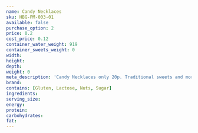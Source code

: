 ```yaml
---
name: Candy Necklaces
sku: HBG-PM-003-01
available: false
purchase_option: 2
price: 0.2
cost_price: 0.12
container_water_weight: 919
container_sweets_weight: 0
width: 
height: 
depth: 
weight: 0
meta_description: 'Candy Necklaces only 20p. Traditional sweets and more at Humbugs Confectionery Store. Specialists in satisfying your sweet tooth!'
brand: 
contains: [Gluten, Lactose, Nuts, Sugar]
ingredients: 
serving_size: 
energy: 
protein: 
carbohydrates: 
fat: 
---
```

